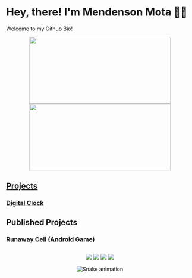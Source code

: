# Hey, there! I'm Mendenson Mota 👋🏿
Welcome to my Github Bio!



<div align="center">
  <a href="https://github.com/mendenson">
  <img height="180" width="380" src="https://github-readme-stats.vercel.app/api?username=mendenson&show_icons=true&theme=dracula&include_all_commits=true&count_private=true"/>
  <img height="180" width="380" src="https://github-readme-stats.vercel.app/api/top-langs/?username=mendenson&layout=compact"/>
</div>

## Projects
### [Digital Clock](https://github.com/mendenson/Digital_Clock)

## Published Projects
### [Runaway Cell (Android Game)](https://play.google.com/store/apps/details?id=com.IcedMindGameStudio.RunawayCellOfficial)
  
 
</div>
  
  ##
 
<div align="center"> 
  
  <a href="https://instagram.com/mendenson" target="_blank"><img src="https://img.shields.io/badge/-Instagram-%23E4405F?style=for-the-badge&logo=instagram&logoColor=white" target="_blank"></a>
 <a href="https://discordapp.com/users/518754967989911553/" target="_blank"><img src="https://img.shields.io/badge/Discord-7289DA?style=for-the-badge&logo=discord&logoColor=white" target="_blank"></a> 
  <a href = "mailto:mendenson@gmail.com"><img src="https://img.shields.io/badge/-Gmail-%23333?style=for-the-badge&logo=gmail&logoColor=white" target="_blank"></a>
  <a href="https://www.linkedin.com/in/mendenson/" target="_blank"><img src="https://img.shields.io/badge/-LinkedIn-%230077B5?style=for-the-badge&logo=linkedin&logoColor=white" target="_blank"></a> 
 
  ![Snake animation](https://github.com/mendenson/mendenson/blob/output/github-contribution-grid-snake.svg)
 
</div>
